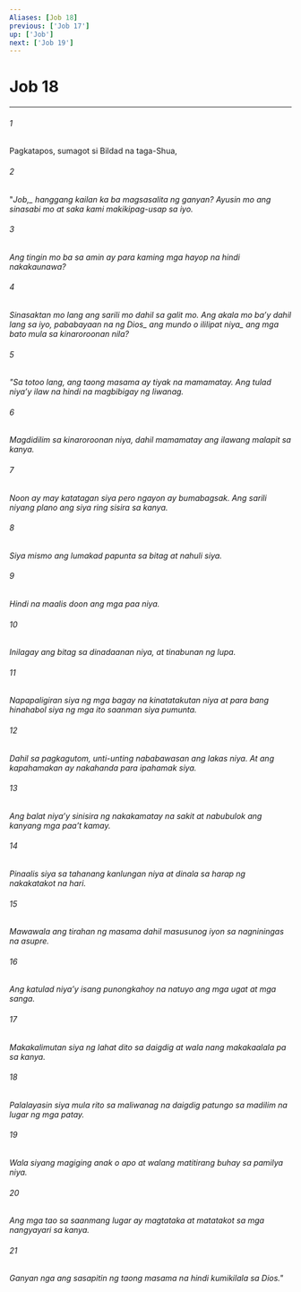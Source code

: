 ```yaml
---
Aliases: [Job 18]
previous: ['Job 17']
up: ['Job']
next: ['Job 19']
---
```

# Job 18

***






















###### 1 










Pagkatapos, sumagot si Bildad na taga-Shua, 





















###### 2 










"<i class="trans-change">Job,_ hanggang kailan ka ba magsasalita ng ganyan? Ayusin mo ang sinasabi mo at saka kami makikipag-usap sa iyo. 





















###### 3 










Ang tingin mo ba sa amin ay para kaming mga hayop na hindi nakakaunawa? 





















###### 4 










Sinasaktan mo lang ang sarili mo dahil sa galit mo. Ang akala mo baʼy dahil lang sa iyo, pababayaan na <i class="trans-change">ng Dios_ ang mundo o ililipat <i class="trans-change">niya_ ang mga bato mula sa kinaroroonan nila? 





















###### 5 










"Sa totoo lang, ang taong masama ay tiyak na mamamatay. Ang tulad niyaʼy ilaw na hindi na magbibigay ng liwanag. 





















###### 6 










Magdidilim sa kinaroroonan niya, dahil mamamatay ang ilawang malapit sa kanya. 





















###### 7 










Noon ay may katatagan siya pero ngayon ay bumabagsak. Ang sarili niyang plano ang siya ring sisira sa kanya. 





















###### 8 










Siya mismo ang lumakad papunta sa bitag at nahuli siya. 





















###### 9 










Hindi na maalis doon ang mga paa niya. 





















###### 10 










Inilagay ang bitag sa dinadaanan niya, at tinabunan ng lupa. 





















###### 11 










Napapaligiran siya ng mga bagay na kinatatakutan niya at para bang hinahabol siya ng mga ito saanman siya pumunta. 





















###### 12 










Dahil sa pagkagutom, unti-unting nababawasan ang lakas niya. At ang kapahamakan ay nakahanda para ipahamak siya. 





















###### 13 










Ang balat niyaʼy sinisira ng nakakamatay na sakit at nabubulok ang kanyang mga paaʼt kamay. 





















###### 14 










Pinaalis siya sa tahanang kanlungan niya at dinala sa harap ng nakakatakot na hari. 





















###### 15 










Mawawala ang tirahan ng masama dahil masusunog iyon sa nagniningas na asupre. 





















###### 16 










Ang katulad niyaʼy isang punongkahoy na natuyo ang mga ugat at mga sanga. 





















###### 17 










Makakalimutan siya ng lahat dito sa daigdig at wala nang makakaalala pa sa kanya. 





















###### 18 










Palalayasin siya mula rito sa maliwanag na daigdig patungo sa madilim na lugar ng mga patay. 





















###### 19 










Wala siyang magiging anak o apo at walang matitirang buhay sa pamilya niya. 





















###### 20 










Ang mga tao sa saanmang lugar ay magtataka at matatakot sa mga nangyayari sa kanya. 





















###### 21 










Ganyan nga ang sasapitin ng taong masama na hindi kumikilala sa Dios."
